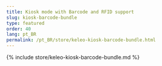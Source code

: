 ```yaml
---
title: Kiosk mode with Barcode and RFID support
slug: kiosk-barcode-bundle
type: featured
order: 40
lang: pt_BR
permalink: /pt_BR/store/keleo-kiosk-barcode-bundle.html
---
```


{% include store/keleo-kiosk-barcode-bundle.md %}

